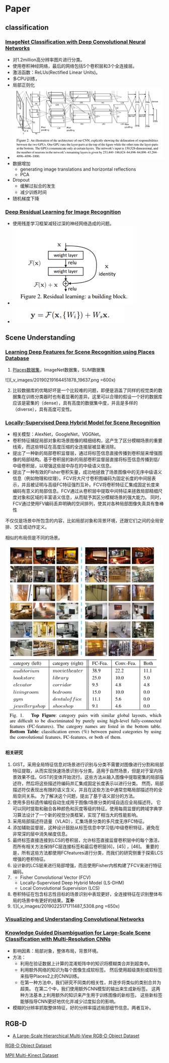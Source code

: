 # Paper

## classification
### [ImageNet Classification with Deep Convolutional Neural Networks](http://papers.nips.cc/paper/4824-imagenet-classification-with-deep-convolutional-neural-networks.pdf)

* 对1.2million高分辨率图片进行分类。
* 使用卷积神经网络，最后的网络包括5个卷积层和3个全连接层。
* 激活函数：ReLUs(Rectified Linear Units)。
* 多CPU训练，
* 局部正则化
* ![Figure2](_v_images/20190102155850179_2201.png)
* 数据增加
    * generating image translations and horizontal reflections
    * PCA
* Dropout
    * 缓解过拟合的发生
    * 减少训练时间
* 随机梯度下降
### [Deep Residual Learning for Image Recognition](https://arxiv.org/pdf/1512.03385.pdf)
* 使用残差学习框架减轻过深的神经网络造成的问题。
* ![Residual learning: a building block](_v_images/20190103103209732_25607.png)
* ![](_v_images/20190103161139466_14890.png)

## Scene Understanding

### [Learning Deep Features for Scene Recognition using Places Database](http://places.csail.mit.edu/places_NIPS14.pdf)
1. [Places数据集](http://places.csail.mit.edu/)，ImageNet数据集，SUM数据集

![](_v_images/20190219164451878_19637.png =600x)

2. 比较数据库的优略好坏是一个比较难的问题，即便是涵盖了同样的视觉类的数据集在训练分类器时也有着显著的差异。这里可以合理的假设一个好的数据库应该是密集的（dense），具有高度的数据集中度，并且是多样的（diverse），具有高度可变性。

### [Locally-Supervised Deep Hybrid Model for Scene Recognition](https://arxiv.org/pdf/1601.07576.pdf)
* 相关模型：AlexNet，GoogleNet，VGGNet。
* 卷积特征捕捉局部对象和场景图像的精细结构，这产生了区分模糊场景的重要线索，而这些特征在高度压缩的全连接层被显著消除。
* 提出了一种新的局部卷积监督层，通过将标签信息直接传播到卷积层来增强图像的局部结构。基于卷积层的新的局部卷积监督层直接将标签信息传播到低/中级卷积层，以增强这些层中存在的中级语义信息。
* 提出了一种有效的Fisher卷积矢量，成功地拯救了场景图像中的无序中级语义信息（例如物理和纹理）。FCV将大尺寸卷积图编码为固定长度的中间层表示，并且被证明与高级FC特征强烈互补。FCV将卷积特征汇集成固定长度来编码有意义的局部信息。FCV通过从卷积层中提取中间特征来拯救局部精细尺度对象和区域的丰富语义信息，从而赋予其区分模糊场景的强大能力。 同时，FCV通过使用FV编码丢弃明确的空间排列，使其对各种局部图像失真具有鲁棒性

不仅仅是场景中所包含的内容，比如局部对象和背景环境，还跟它们之间的全局安排、交互或动作定义。

相似的布局但是不同的场景。

![](_v_images/20190221162951783_28765.png)

#### 相关研究
1. GIST。采用全局特征信息对场景进行识别与分类不需要对图像进行分割和局部特征提取，从而实现快速场景识别与分类。适用于自然场景，但是对于室内场景效果不佳。GIST的变体开始流行。这些方法从输入图像中提取密集的局部描述符，然后将这些描述符编码并汇集成固定长度表示以进行分类。 然而，局部描述符仅表现出有限的语义含义，并且在这些方法中通常忽略局部描述符的全局空间关系。 为了解决这个问题，提出了基于语义部分的方法。 
2. 使用多目标遗传编程自动生成用于图像/场景分类的域自适应全局描述符。 它可以同时提取和融合各种颜色和灰度等级的特征。使用每周监督的跨域字典学习算法设计了一个新的视觉分类框架，实现了相当大的性能影响。
3. 采用局部描述符适量（VLAD），汇集场景分类的多尺度无序FC特征。
4. 添加辅助监督层，这种设计鼓励从标签信息中学习低/中级卷积特征，避免在非常深的层中消失梯度信息。
5. 最终标签直接连接到LCS的卷积层，允许标签直接监督卷积层中的每个激活，而所有相关方法保持FC层连接标签和最后卷积层[6]，[45] ，[46]。 重要的是，所有这些方法都使用FCfeatures进行分类，而我们的研究侧重于探索LCS增强的卷积特征。
6. 设计新的LCS层来进行局部增强，而且使用Fisher内核构建了FCV来进行特征编码。
7.
    * Fisher Convolutional Vector (FCV)
    * Locally-Supervised Deep Hybrid Model (LS-DHM)
    * Local Convolutional Supervision (LCS)
 8. 卷积特征在包含标志性目标的场景识别中表现更好，全连接特征在识别整体布局的场景中有更好的结果。**互补**
 9. ![](_v_images/20190225171711487_5308.png =650x)

### [Visualizing and Understanding Convolutional Networks](https://arxiv.org/pdf/1311.2901.pdf)

### [Knowledge Guided Disambiguation for Large-Scale Scene Classification with Multi-Resolution CNNs](https://arxiv.org/pdf/1610.01119.pdf)
* 影响因素：局部对象，整体布局，背景环境。
* 方法：
    * 利用在验证数据上计算的混淆矩阵中的知识将模糊类合并到超类中。
    * 利用额外网络的知识为每个图像生成软标签。 然后使用超级类别或软标签来指导Places2上的CNN训练。
    *  在第一种方法中，我们研究不同类的相关性，并逐步将类似的类别合并为超类。 在第二个中，我们使用额外CNN模型的输出来生成新标签。 这两种方法基本上利用额外的知识来产生用于训练图像的新标签。 这些新标签能够指导CNN更好地优化并减少过度拟合的影响。
* 模糊的分辨率抓取整体特征，好的分辨率描述局部细节信息。两者互补。

## RGB-D
* [A Large-Scale Hierarchical Multi-View RGB-D Object Dataset
](https://ieeexplore.ieee.org/stamp/stamp.jsp?tp=&arnumber=5980382)

[RGB-D Object Dataset](http://rgbd-dataset.cs.washington.edu/)

[MPII Multi-Kinect Dataset](https://www.mpi-inf.mpg.de/departments/computer-vision-and-multimodal-computing/research/object-recognition-and-scene-understanding/mpii-multi-kinect-dataset/)

